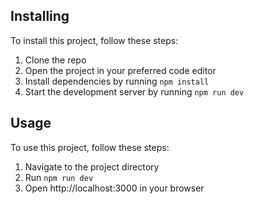 ## Installing

To install this project, follow these steps:

1. Clone the repo
2. Open the project in your preferred code editor
3. Install dependencies by running `npm install`
4. Start the development server by running `npm run dev`

## Usage

To use this project, follow these steps:

1. Navigate to the project directory
2. Run `npm run dev`
3. Open http://localhost:3000 in your browser
